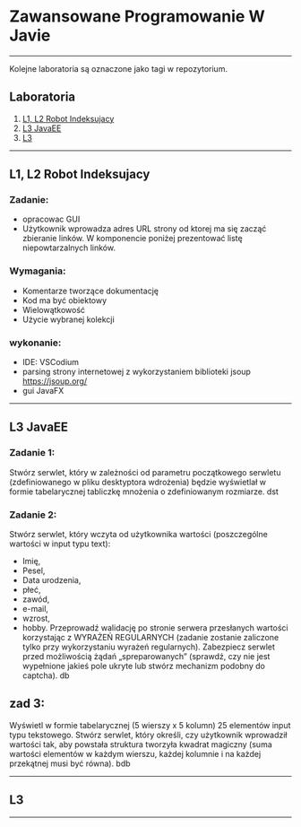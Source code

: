 # Zawansowane Programowanie W Javie
***
Kolejne laboratoria są oznaczone jako tagi w repozytorium.


## Laboratoria

 1. [L1, L2 Robot Indeksujacy](#l1,-l2-robot-indeksujacy)
 2. [L3 JavaEE](#l3-javaee)
 3. [L3](#l3)

 ***

## L1, L2 Robot Indeksujacy
### Zadanie:
- opracowac GUI
- Użytkownik wprowadza adres URL strony od ktorej ma się zacząć zbieranie linków.
W komponencie poniżej prezentować listę niepowtarzalnych linków.

### Wymagania:
- Komentarze tworzące dokumentację 
- Kod ma być obiektowy
- Wielowątkowość
- Użycie wybranej kolekcji

### wykonanie:
- IDE: VSCodium
- parsing strony internetowej z wykorzystaniem biblioteki jsoup https://jsoup.org/
- gui JavaFX

***

## L3 JavaEE 
### Zadanie 1:
Stwórz serwlet, który w zależności od parametru początkowego serwletu (zdefiniowanego w pliku desktyptora wdrożenia) będzie wyświetlał w formie tabelarycznej tabliczkę mnożenia o zdefiniowanym rozmiarze. 
dst

### Zadanie 2:
Stwórz serwlet, który wczyta od użytkownika wartości (poszczególne wartości w input typu text):
- Imię,
- Pesel,
- Data urodzenia,
- płeć,
- zawód,
- e-mail,
- wzrost,
- hobby.
Przeprowadź walidację po stronie serwera przesłanych wartości korzystając z WYRAŻEŃ REGULARNYCH (zadanie zostanie zaliczone tylko przy wykorzystaniu wyrażeń regularnych). Zabezpiecz serwlet przed możliwością żądań „spreparowanych” (sprawdź, czy nie jest wypełnione jakieś pole ukryte lub stwórz mechanizm podobny do captcha).
db

## zad 3:
Wyświetl w formie tabelarycznej (5 wierszy x 5 kolumn) 25 elementów input typu tekstowego. Stwórz serwlet, który określi, czy użytkownik wprowadził wartości tak, aby powstała struktura tworzyła kwadrat magiczny (suma wartości elementów w każdym wierszu, każdej kolumnie i na każdej przekątnej musi być równa).
bdb

***

## L3

***




